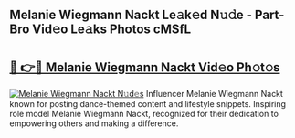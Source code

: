 ## Melanie Wiegmann Nackt Le𝚊k𝚎d N𝚞𝚍e - Part-Bro Vid𝚎o Le𝚊ks Photos cMSfL

# <h2><a href="http://fb97i5.evod.top/?m=Melanie+Wiegmann+Nackt">🔗 👉🔴 Melanie Wiegmann Nackt Vid𝚎o Ph𝚘t𝚘s</a></h2>

[![Melanie Wiegmann Nackt N𝚞d𝚎s](https://i.imgur.com/8V9OHl7.gif)](http://fb97i5.evod.top/?m=Melanie+Wiegmann+Nackt)
Influencer Melanie Wiegmann Nackt known for posting dance-themed content and lifestyle snippets. Inspiring role model Melanie Wiegmann Nackt, recognized for their dedication to empowering others and making a difference. 

